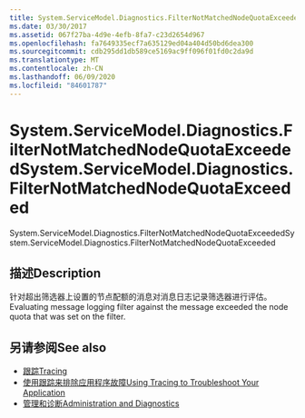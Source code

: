 ```yaml
---
title: System.ServiceModel.Diagnostics.FilterNotMatchedNodeQuotaExceeded
ms.date: 03/30/2017
ms.assetid: 067f27ba-4d9e-4efb-8fa7-c23d2654d967
ms.openlocfilehash: fa7649335ecf7a635129ed04a404d50bd6dea300
ms.sourcegitcommit: cdb295dd1db589ce5169ac9ff096f01fd0c2da9d
ms.translationtype: MT
ms.contentlocale: zh-CN
ms.lasthandoff: 06/09/2020
ms.locfileid: "84601787"
---
```

# <a name="systemservicemodeldiagnosticsfilternotmatchednodequotaexceeded"></a><span data-ttu-id="e13ed-102">System.ServiceModel.Diagnostics.FilterNotMatchedNodeQuotaExceeded</span><span class="sxs-lookup"><span data-stu-id="e13ed-102">System.ServiceModel.Diagnostics.FilterNotMatchedNodeQuotaExceeded</span></span>
<span data-ttu-id="e13ed-103">System.ServiceModel.Diagnostics.FilterNotMatchedNodeQuotaExceeded</span><span class="sxs-lookup"><span data-stu-id="e13ed-103">System.ServiceModel.Diagnostics.FilterNotMatchedNodeQuotaExceeded</span></span>  
  
## <a name="description"></a><span data-ttu-id="e13ed-104">描述</span><span class="sxs-lookup"><span data-stu-id="e13ed-104">Description</span></span>  
 <span data-ttu-id="e13ed-105">针对超出筛选器上设置的节点配额的消息对消息日志记录筛选器进行评估。</span><span class="sxs-lookup"><span data-stu-id="e13ed-105">Evaluating message logging filter against the message exceeded the node quota that was set on the filter.</span></span>  
  
## <a name="see-also"></a><span data-ttu-id="e13ed-106">另请参阅</span><span class="sxs-lookup"><span data-stu-id="e13ed-106">See also</span></span>

- [<span data-ttu-id="e13ed-107">跟踪</span><span class="sxs-lookup"><span data-stu-id="e13ed-107">Tracing</span></span>](index.md)
- [<span data-ttu-id="e13ed-108">使用跟踪来排除应用程序故障</span><span class="sxs-lookup"><span data-stu-id="e13ed-108">Using Tracing to Troubleshoot Your Application</span></span>](using-tracing-to-troubleshoot-your-application.md)
- [<span data-ttu-id="e13ed-109">管理和诊断</span><span class="sxs-lookup"><span data-stu-id="e13ed-109">Administration and Diagnostics</span></span>](../index.md)
